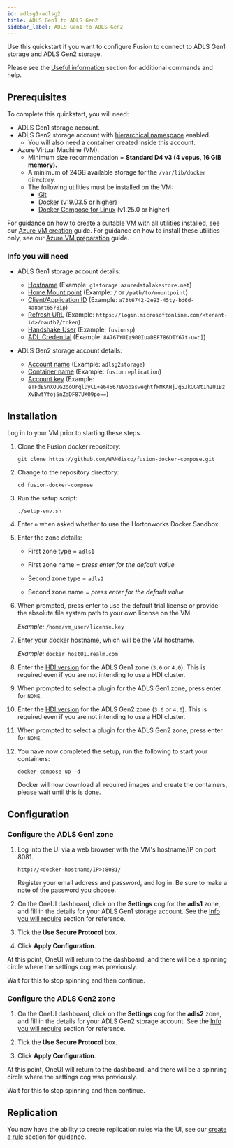 ```yaml
---
id: adlsg1-adlsg2
title: ADLS Gen1 to ADLS Gen2
sidebar_label: ADLS Gen1 to ADLS Gen2
---
```


Use this quickstart if you want to configure Fusion to connect to ADLS Gen1 storage and ADLS Gen2 storage.

Please see the [Useful information](https://wandisco.github.io/wandisco-documentation/docs/quickstarts/troubleshooting/useful_info) section for additional commands and help.

## Prerequisites

To complete this quickstart, you will need:

* ADLS Gen1 storage account.
* ADLS Gen2 storage account with [hierarchical namespace](https://docs.microsoft.com/en-us/azure/storage/blobs/data-lake-storage-namespace) enabled.
  * You will also need a container created inside this account.
* Azure Virtual Machine (VM).
  * Minimum size recommendation = **Standard D4 v3 (4 vcpus, 16 GiB memory).**
  * A minimum of 24GB available storage for the `/var/lib/docker` directory.
  * The following utilities must be installed on the VM:
    * [Git](https://git-scm.com/book/en/v2/Getting-Started-Installing-Git)
    * [Docker](https://docs.docker.com/install/) (v19.03.5 or higher)
    * [Docker Compose for Linux](https://docs.docker.com/compose/install/#install-compose) (v1.25.0 or higher)

For guidance on how to create a suitable VM with all utilities installed, see our [Azure VM creation](https://wandisco.github.io/wandisco-documentation/docs/quickstarts/preparation/azure_vm_creation) guide. For guidance on how to install these utilities only, see our [Azure VM preparation](https://wandisco.github.io/wandisco-documentation/docs/quickstarts/preparation/azure_vm_prep) guide.

### Info you will need

* ADLS Gen1 storage account details:
  * [Hostname](https://docs.microsoft.com/en-us/azure/data-lake-store/data-lake-store-get-started-portal#create-a-data-lake-storage-gen1-account) (Example: `g1storage.azuredatalakestore.net`)
  * [Home Mount point](https://docs.microsoft.com/en-us/azure/data-lake-store/data-lake-store-get-started-portal#createfolder) (Example: `/` or `/path/to/mountpoint`)
  * [Client/Application ID](https://docs.microsoft.com/en-us/azure/active-directory/develop/howto-create-service-principal-portal#get-values-for-signing-in) (Example: `a73t6742-2e93-45ty-bd6d-4a8art6578ip`)
  * [Refresh URL](https://docs.microsoft.com/en-us/azure/active-directory/develop/howto-create-service-principal-portal#get-values-for-signing-in) (Example: `https://login.microsoftonline.com/<tenant-id>/oauth2/token`)
  * [Handshake User](https://docs.microsoft.com/en-us/azure/active-directory/develop/howto-create-service-principal-portal#create-an-azure-active-directory-application) (Example: `fusionsp`)
  * [ADL Credential](https://docs.microsoft.com/en-us/azure/active-directory/develop/howto-create-service-principal-portal#create-a-new-application-secret) (Example: `8A767YUIa900IuaDEF786DTY67t-u=:]`)

* ADLS Gen2 storage account details:
  * [Account name](https://docs.microsoft.com/en-us/azure/storage/common/storage-account-create?tabs=azure-portal#create-a-storage-account) (Example: `adlsg2storage`)
  * [Container name](https://docs.microsoft.com/en-us/azure/storage/blobs/storage-quickstart-blobs-portal#create-a-container) (Example: `fusionreplication`)
  * [Account key](https://docs.microsoft.com/en-us/azure/storage/common/storage-account-keys-manage#view-access-keys-and-connection-string) (Example: `eTFdESnXOuG2qoUrqlDyCL+e6456789opasweghtfFMKAHjJg5JkCG8t1h2U1BzXvBwtYfoj5nZaDF87UK09po==`)

## Installation

Log in to your VM prior to starting these steps.

1. Clone the Fusion docker repository:

   `git clone https://github.com/WANdisco/fusion-docker-compose.git`

2. Change to the repository directory:

   `cd fusion-docker-compose`

3. Run the setup script:

   `./setup-env.sh`

4. Enter `n` when asked whether to use the Hortonworks Docker Sandbox.

5. Enter the zone details:

   * First zone type = `adls1`
   * First zone name = _press enter for the default value_

   * Second zone type = `adls2`
   * Second zone name = _press enter for the default value_

6. When prompted, press enter to use the default trial license or provide the absolute file system path to your own license on the VM.

   _Example:_  `/home/vm_user/license.key`

7. Enter your docker hostname, which will be the VM hostname.

   _Example:_  `docker_host01.realm.com`

8. Enter the [HDI version](https://docs.microsoft.com/en-us/azure/hdinsight/hdinsight-component-versioning) for the ADLS Gen1 zone (`3.6` or `4.0`). This is required even if you are not intending to use a HDI cluster.

9. When prompted to select a plugin for the ADLS Gen1 zone, press enter for `NONE`.

10. Enter the [HDI version](https://docs.microsoft.com/en-us/azure/hdinsight/hdinsight-component-versioning) for the ADLS Gen2 zone (`3.6` or `4.0`). This is required even if you are not intending to use a HDI cluster.

11. When prompted to select a plugin for the ADLS Gen2 zone, press enter for `NONE`.

12. You have now completed the setup, run the following to start your containers:

    `docker-compose up -d`

    Docker will now download all required images and create the containers, please wait until this is done.

## Configuration

### Configure the ADLS Gen1 zone

1. Log into the UI via a web browser with the VM's hostname/IP on port 8081.

   `http://<docker-hostname/IP>:8081/`

   Register your email address and password, and log in. Be sure to make a note of the password you choose.

2. On the OneUI dashboard, click on the **Settings** cog for the **adls1** zone, and fill in the details for your ADLS Gen1 storage account. See the [Info you will require](#info-you-will-require) section for reference.

3. Tick the **Use Secure Protocol** box.

4. Click **Apply Configuration**.

At this point, OneUI will return to the dashboard, and there will be a spinning circle where the settings cog was previously.

Wait for this to stop spinning and then continue.

### Configure the ADLS Gen2 zone

1. On the OneUI dashboard, click on the **Settings** cog for the **adls2** zone, and fill in the details for your ADLS Gen2 storage account. See the [Info you will require](#info-you-will-require) section for reference.

2. Tick the **Use Secure Protocol** box.

3. Click **Apply Configuration**.

At this point, OneUI will return to the dashboard, and there will be a spinning circle where the settings cog was previously.

Wait for this to stop spinning and then continue.

## Replication

You now have the ability to create replication rules via the UI, see our [create a rule](../operation/create-rule) section for guidance.
